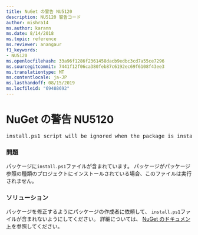 ```yaml
---
title: NuGet の警告 NU5120
description: NU5120 警告コード
author: mishra14
ms.author: karann
ms.date: 8/14/2018
ms.topic: reference
ms.reviewer: anangaur
f1_keywords:
- NU5120
ms.openlocfilehash: 33a96f1286f2361458dacb9edbc3cd7a55ce7296
ms.sourcegitcommit: 7441f12f06ca380feb87c6192ec69f6108f43ee3
ms.translationtype: MT
ms.contentlocale: ja-JP
ms.lasthandoff: 08/15/2019
ms.locfileid: "69488692"
---
```

# <a name="nuget-warning-nu5120"></a>NuGet の警告 NU5120
<pre>install.ps1 script will be ignored when the package is installed after the migration.</pre>

### <a name="issue"></a>問題

パッケージに`install.ps1`ファイルが含まれています。 パッケージがパッケージ参照の種類のプロジェクトにインストールされている場合、このファイルは実行されません。


### <a name="solution"></a>ソリューション

パッケージを修正するようにパッケージの作成者に依頼して、 `install.ps1`ファイルが含まれないようにしてください。 詳細については、 [NuGet のドキュメント](https://docs.microsoft.com/en-us/nuget/consume-packages/migrate-packages-config-to-package-reference)を参照してください。


